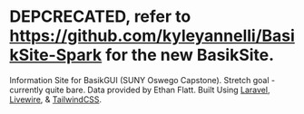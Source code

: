 # DEPCRECATED, refer to https://github.com/kyleyannelli/BasikSite-Spark for the new BasikSite.
Information Site for BasikGUI (SUNY Oswego Capstone). Stretch goal - currently quite bare. Data provided by Ethan Flatt. Built Using [Laravel](https://github.com/laravel/laravel), [Livewire](https://github.com/livewire/livewire), & [TailwindCSS](https://github.com/tailwindlabs/tailwindcss).
